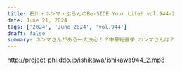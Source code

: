 ```yaml
---
title: 石川・ホンマ・ぶるんのBe-SIDE Your Life! vol.944-2
date: June 21, 2024
tags: ['2024', 'June 2024', 'vol.944']
draft: false
summary: ホンマさんがある一大決心！？中華総選挙…ホンマさんは？
---
```


http://project-phi.ddo.jp/ishikawa/ishikawa944_2.mp3